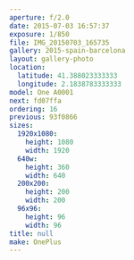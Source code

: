 ```yaml
---
aperture: f/2.0
date: 2015-07-03 16:57:37
exposure: 1/850
file: IMG_20150703_165735
gallery: 2015-spain-barcelona
layout: gallery-photo
location:
  latitude: 41.388023333333
  longitude: 2.1838783333333
model: One A0001
next: fd07ffa
ordering: 16
previous: 93f0866
sizes:
  1920x1080:
    height: 1080
    width: 1920
  640w:
    height: 360
    width: 640
  200x200:
    height: 200
    width: 200
  96x96:
    height: 96
    width: 96
title: null
make: OnePlus
---
```

